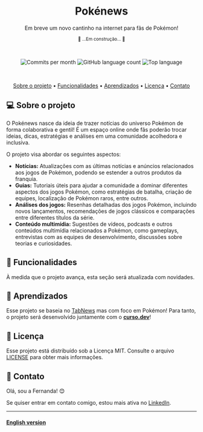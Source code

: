 <h1 align="center">Pokénews</h1>
<p align="center">Em breve um novo cantinho na internet para fãs de Pokémon!</p>
<p align="center"><small> 🚧  ...Em construção...  🚧</small></p>
<br>

<p align="center">
  <!-- commits per month -->
  <img alt="Commits per month" src="https://img.shields.io/github/commit-activity/m/f-ernanda/pokenews?color=574ccb">
  <!-- languages -->
  <img alt="GitHub language count" src="https://img.shields.io/github/languages/count/f-ernanda/pokenews?color=CB504C">
  <!-- top language-->
  <img alt="Top language" src="https://img.shields.io/github/languages/top/f-ernanda/pokenews?color=cb744c">
</p>
<br>

<p align="center">
  <a href="#-sobre-o-projeto">Sobre o projeto</a> •
  <a href="#-funcionalidades">Funcionalidades</a> •
  <a href="#-aprendizado">Aprendizados</a> •
  <a href="#-licença">Licença</a> •
  <a href="#-contato">Contato</a>
</p>

## 💻 Sobre o projeto

O Pokénews nasce da ideia de trazer notícias do universo Pokémon de forma colaborativa e gentil! É um espaço online onde fãs poderão trocar ideias, dicas, estratégias e análises em uma comunidade acolhedora e inclusiva.

O projeto visa abordar os seguintes aspectos:

- **Notícias:** Atualizações com as últimas notícias e anúncios relacionados aos jogos de Pokémon, podendo se estender a outros produtos da franquia.
- **Guias:** Tutoriais úteis para ajudar a comunidade a dominar diferentes aspectos dos jogos Pokémon, como estratégias de batalha, criação de equipes, localização de Pokémon raros, entre outros.
- **Análises dos jogos:** Resenhas detalhadas dos jogos Pokémon, incluindo novos lançamentos, recomendações de jogos clássicos e comparações entre diferentes títulos da série.
- **Conteúdo multimídia:** Sugestões de vídeos, podcasts e outros conteúdos multimídia relacionados a Pokémon, como gameplays, entrevistas com as equipes de desenvolvimento, discussões sobre teorias e curiosidades.

## 🎨 Funcionalidades

À medida que o projeto avança, esta seção será atualizada com novidades.

## 🎯 Aprendizados

Esse projeto se baseia no [TabNews][tabnews] mas com foco em Pokémon!
Para tanto, o projeto será desenvolvido juntamente com o **[curso.dev][curso]**!

## 📃 Licença

Esse projeto está distribuído sob a Licença MIT. Consulte o arquivo [LICENSE](./LICENSE) para obter mais informações.

## 🌟 Contato

Olá, sou a Fernanda! 😊

Se quiser entrar em contato comigo, estou mais ativa no [LinkedIn][linkedin].

---

#### [English version](./README-en.md)

<!-- links-->

[tabnews]: https://www.tabnews.com.br/
[curso]: https://curso.dev/
[linkedin]: https://www.linkedin.com/in/f-ernanda/
